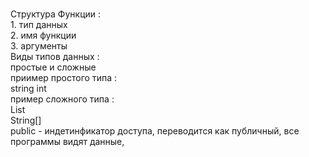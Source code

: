 <br>Структура Функции :
<br>1. тип данных
<br>2. имя функции 
<br>3. аргументы
<br>Виды типов данных :
<br>простые и сложные 
<br>приимер простого типа :
<br>string int 
<br>пример сложного типа :
<br>List
<br>String[]
<br>public - индетинфикатор доступа, переводится как публичный, все программы видят данные, 
